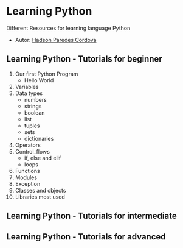 # Learning Python
Different Resources for learning language Python

* Autor: [Hadson Paredes Cordova](https://www.linkedin.com/in/hadson-paredes-cordova/ "IT Solutions Architecture | Software Dev | AI, ML, DL | Data Science | Agile | Cloud")


## Learning Python - Tutorials for beginner
1. Our first Python Program
    - Hello World
2. Variables
3. Data types
    - numbers
    - strings
    - boolean
    - list
    - tuples
    - sets
    - dictionaries 
4. Operators
5. Control_flows
    - if, else and elif
    - loops
6. Functions
7. Modules
8. Exception
9. Classes and objects
10. Libraries most used

## Learning Python - Tutorials for intermediate
## Learning Python - Tutorials for advanced